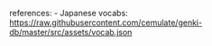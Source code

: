 references:
	- Japanese vocabs: https://raw.githubusercontent.com/cemulate/genki-db/master/src/assets/vocab.json
